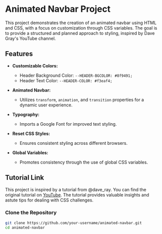 # Animated Navbar Project

This project demonstrates the creation of an animated navbar using HTML and CSS, with a focus on customization through CSS variables. 
The goal is to provide a structured and planned approach to styling, inspired by Dave Gray's YouTube channel.

## Features

- **Customizable Colors:**
  - Header Background Color: `--HEADER-BGCOLOR: #8f9491;`
  - Header Text Color: `--HEADER-COLOR: #f3eaf4;`

- **Animated Navbar:**
  - Utilizes `transform`, `animation`, and `transition` properties for a dynamic user experience.

- **Typography:**
  - Imports a Google Font for improved text styling.

- **Reset CSS Styles:**
  - Ensures consistent styling across different browsers.

- **Global Variables:**
  - Promotes consistency through the use of global CSS variables.

## Tutorial Link

This project is inspired by a tutorial from @dave_ray. You can find the original tutorial on [YouTube](https://www.youtube.com/watch?v=PN5OC1mZlfY&list=PL0Zuz27SZ-6Mx9fd9elt80G1bPcySmWit&index=22). 
The tutorial provides valuable insights and astute tips for dealing with CSS challenges.

### Clone the Repository

```bash
git clone https://github.com/your-username/animated-navbar.git
cd animated-navbar

